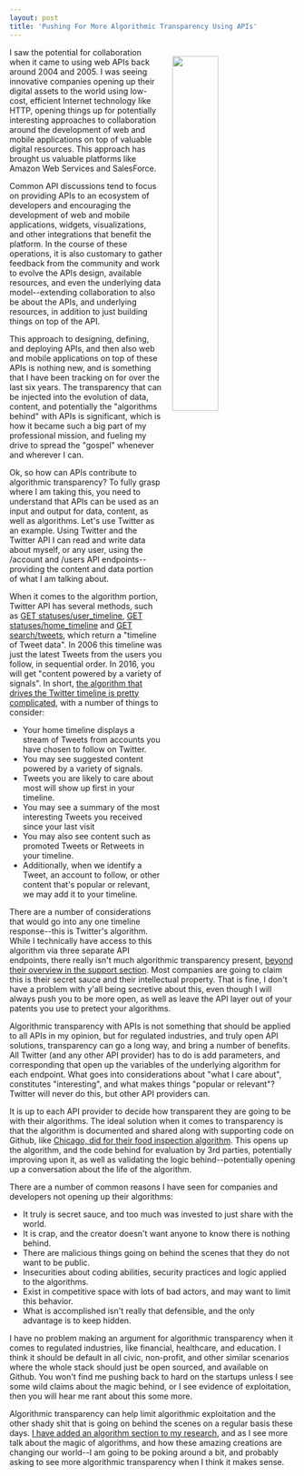 ```yaml
---
layout: post
title: 'Pushing For More Algorithmic Transparency Using APIs'
---
```

<p><img style="padding: 15px;" src="https://s3.amazonaws.com/kinlane-productions/bw-icons/bw-algorithmic-transparency-2.png" alt="" width="40%" align="right" /></p>
<p>I saw the potential for collaboration when it came to using web APIs back around 2004 and 2005. I was seeing innovative companies opening up their digital assets to the world using low-cost, efficient Internet technology like HTTP, opening things up for potentially interesting approaches to collaboration around the development of web and mobile applications on top of valuable digital resources. This approach has brought us valuable platforms like Amazon Web Services and SalesForce.&nbsp;</p>
<p>Common API discussions tend to focus on providing APIs to an ecosystem of developers&nbsp;and encouraging the development of&nbsp;web and mobile applications, widgets, visualizations, and other integrations that benefit the platform. In the course of these operations, it is also customary to gather feedback from the community&nbsp;and work to evolve the APIs design, available resources, and even the underlying data model--extending collaboration to also be about the APIs, and underlying resources, in addition to just building things on top of the API.</p>
<p>This approach to designing, defining, and deploying APIs, and then also web and mobile applications on top of these APIs is nothing new, and is something that I have been tracking on for over the last six years. The transparency that can be injected into the evolution of data, content, and potentially the "algorithms behind" with APIs is significant, which is how it became such a big part of my professional mission, and fueling my drive to spread the "gospel" whenever and wherever I can.&nbsp;</p>
<p>Ok, so how can APIs contribute to algorithmic transparency? To fully grasp where I am taking this, you need to understand that APIs can be used as an input and output for data, content, as well as algorithms. Let's use Twitter as an example. Using Twitter and the Twitter API I can read and write data about myself, or any user, using the /account and /users API endpoints--providing the content and data portion of what I am talking about.</p>
<p>When it comes to the algorithm portion, Twitter API has several methods, such as&nbsp;<a href="https://dev.twitter.com/rest/reference/get/statuses/user_timeline">GET statuses/user_timeline</a>,&nbsp;<a href="https://dev.twitter.com/rest/reference/get/statuses/home_timeline">GET statuses/home_timeline</a>&nbsp;and&nbsp;<a href="https://dev.twitter.com/rest/reference/get/search/tweets">GET search/tweets</a>, which return a "timeline of Tweet data". In 2006 this timeline was just the latest Tweets from the users you follow, in sequential order. In 2016, you will get "content powered by a variety of signals". In short, <a href="https://support.twitter.com/articles/164083">the algorithm that drives the Twitter timeline is pretty complicated</a>, with a number of things to consider:</p>
<ul>
<li>Your home timeline displays a stream of Tweets from accounts you have chosen to follow on Twitter.&nbsp;</li>
<li>You may see suggested content powered by a variety of signals.&nbsp;</li>
<li>Tweets you are likely to care about most will show up first in your timeline.&nbsp;</li>
<li>You may see a summary of the most interesting Tweets you received since your last visit</li>
<li>You may also see content such as promoted Tweets or Retweets in your timeline.</li>
<li>Additionally, when we identify a Tweet, an account to follow, or other content that's popular or relevant, we may add it to your timeline.</li>
</ul>
<p>There are a number of considerations that would go into any one timeline response--this is Twitter's algorithm. While I technically have access to this algorithm via three separate API endpoints, there really isn't much algorithmic transparency present, <a href="https://support.twitter.com/articles/164083">beyond their overview in the support section</a>. Most companies are going to claim this is their secret sauce and their intellectual property. That is fine, I don't have a problem with y'all being secretive about this, even though I will always push you to be more open, as well as leave the API layer out of your patents you use to pretect your algorithms.</p>
<p>Algorithmic transparency with APIs is not something that should be applied to all APIs in my opinion, but for regulated industries, and truly open API solutions, transparency can go a long way, and bring a number of benefits. All Twitter (and any other API provider) has to do is add parameters, and corresponding that open up the variables of the underlying algorithm for each endpoint. What goes into considerations about "what I care about", constitutes "interesting", and what makes things "popular or relevant"? Twitter will never do this, but other API providers can.</p>
<p>It is up to each API provider to decide how transparent they are going to be with their algorithms. The ideal solution when it comes to transparency is that the algorithm is documented and shared along with supporting&nbsp;code on Github, like <a href="https://github.com/Chicago/food-inspections-evaluation">Chicago, did for their food inspection algorithm</a>. This opens up the algorithm, and the code behind for evaluation by 3rd parties, potentially improving upon it, as well as validating the logic behind--potentially opening up a conversation about the life of the algorithm.</p>
<p>There are a number of common reasons I have seen for companies and developers not opening up their algorithms:</p>
<ul>
<li>It truly is secret sauce, and too much was invested to just share with the world.</li>
<li>It is crap, and the creator doesn't want anyone to know there is nothing behind.</li>
<li>There are malicious things going on behind the scenes that they do not want to be public.</li>
<li>Insecurities about coding abilities, security practices and logic applied to the algorithms.</li>
<li>Exist in competitive space with lots of bad actors, and may want to limit this behavior.</li>
<li>What is accomplished isn't really that defensible, and the only advantage is to keep hidden.</li>
</ul>
<p>I have no problem making an argument for algorithmic transparency when it comes to regulated industries, like financial, healthcare, and education. I think it should be default in all civic, non-profit, and other similar scenarios where the whole stack should just be open sourced, and available on Github. You won't find me pushing back to hard on the startups unless I see some wild claims about the magic behind, or I see evidence of exploitation, then you will hear me rant about this some more.</p>
<p>Algorithmic transparency can help limit algorithmic exploitation&nbsp;and the other shady shit that is going on behind the scenes on a regular basis these days. <a href="http://apievangelist.com">I have added an algorithm section to my research</a>, and as I see more talk about the magic of algorithms, and how these amazing creations are changing our world--I am going to be poking around a bit, and probably asking to see more algorithmic transparency when I think it makes sense.</p>